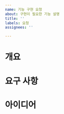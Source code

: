 ```yaml
---
name: 기능 구현 요청
about: 구현이 필요한 기능 설명
title: ''
labels: 요청
assignees: ''

---
```


# 개요

# 요구 사항

# 아이디어
